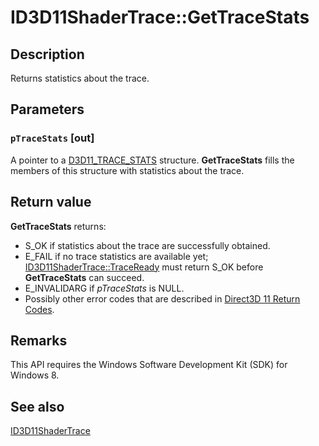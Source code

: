 # ID3D11ShaderTrace::GetTraceStats

## Description

Returns statistics about the trace.

## Parameters

### `pTraceStats` [out]

A pointer to a [D3D11_TRACE_STATS](https://learn.microsoft.com/windows/desktop/api/d3d11shadertracing/ns-d3d11shadertracing-d3d11_trace_stats) structure. **GetTraceStats** fills the members of this structure with statistics about the trace.

## Return value

**GetTraceStats** returns:

* S_OK if statistics about the trace are successfully obtained.
* E_FAIL if no trace statistics are available yet; [ID3D11ShaderTrace::TraceReady](https://learn.microsoft.com/windows/desktop/api/d3d11shadertracing/nf-d3d11shadertracing-id3d11shadertrace-traceready) must return S_OK before **GetTraceStats** can succeed.
* E_INVALIDARG if *pTraceStats* is NULL.
* Possibly other error codes that are described in [Direct3D 11 Return Codes](https://learn.microsoft.com/windows/desktop/direct3d11/d3d11-graphics-reference-returnvalues).

## Remarks

This API requires the Windows Software Development Kit (SDK) for Windows 8.

## See also

[ID3D11ShaderTrace](https://learn.microsoft.com/windows/desktop/api/d3d11shadertracing/nn-d3d11shadertracing-id3d11shadertrace)